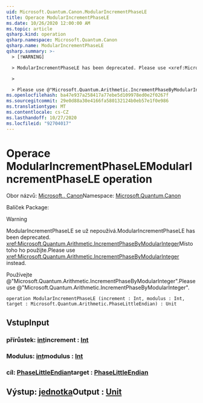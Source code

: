 ```yaml
---
uid: Microsoft.Quantum.Canon.ModularIncrementPhaseLE
title: Operace ModularIncrementPhaseLE
ms.date: 10/26/2020 12:00:00 AM
ms.topic: article
qsharp.kind: operation
qsharp.namespace: Microsoft.Quantum.Canon
qsharp.name: ModularIncrementPhaseLE
qsharp.summary: >-
  > [!WARNING]

  > ModularIncrementPhaseLE has been deprecated. Please use <xref:Microsoft.Quantum.Arithmetic.IncrementPhaseByModularInteger> instead.

  >

  > Please use @"Microsoft.Quantum.Arithmetic.IncrementPhaseByModularInteger".
ms.openlocfilehash: ba47e937a258417a77ebe5d109978ed0e2f0267f
ms.sourcegitcommit: 29e0d88a30e4166fa580132124b0eb57e1f0e986
ms.translationtype: MT
ms.contentlocale: cs-CZ
ms.lasthandoff: 10/27/2020
ms.locfileid: "92704017"
---
```

# <a name="modularincrementphasele-operation"></a><span data-ttu-id="43f9e-102">Operace ModularIncrementPhaseLE</span><span class="sxs-lookup"><span data-stu-id="43f9e-102">ModularIncrementPhaseLE operation</span></span>

<span data-ttu-id="43f9e-103">Obor názvů: [Microsoft.. Canon](xref:Microsoft.Quantum.Canon)</span><span class="sxs-lookup"><span data-stu-id="43f9e-103">Namespace: [Microsoft.Quantum.Canon](xref:Microsoft.Quantum.Canon)</span></span>

<span data-ttu-id="43f9e-104">Balíček [](https://nuget.org/packages/)</span><span class="sxs-lookup"><span data-stu-id="43f9e-104">Package: [](https://nuget.org/packages/)</span></span>


> [!WARNING]
> <span data-ttu-id="43f9e-105">ModularIncrementPhaseLE se už nepoužívá.</span><span class="sxs-lookup"><span data-stu-id="43f9e-105">ModularIncrementPhaseLE has been deprecated.</span></span> <span data-ttu-id="43f9e-106"><xref:Microsoft.Quantum.Arithmetic.IncrementPhaseByModularInteger>Místo toho ho použijte.</span><span class="sxs-lookup"><span data-stu-id="43f9e-106">Please use <xref:Microsoft.Quantum.Arithmetic.IncrementPhaseByModularInteger> instead.</span></span>
>
> <span data-ttu-id="43f9e-107">Používejte @"Microsoft.Quantum.Arithmetic.IncrementPhaseByModularInteger".</span><span class="sxs-lookup"><span data-stu-id="43f9e-107">Please use @"Microsoft.Quantum.Arithmetic.IncrementPhaseByModularInteger".</span></span>



```qsharp
operation ModularIncrementPhaseLE (increment : Int, modulus : Int, target : Microsoft.Quantum.Arithmetic.PhaseLittleEndian) : Unit
```


## <a name="input"></a><span data-ttu-id="43f9e-108">Vstup</span><span class="sxs-lookup"><span data-stu-id="43f9e-108">Input</span></span>

### <a name="increment--int"></a><span data-ttu-id="43f9e-109">přírůstek: [int](xref:microsoft.quantum.lang-ref.int)</span><span class="sxs-lookup"><span data-stu-id="43f9e-109">increment : [Int](xref:microsoft.quantum.lang-ref.int)</span></span>




### <a name="modulus--int"></a><span data-ttu-id="43f9e-110">Modulus: [int](xref:microsoft.quantum.lang-ref.int)</span><span class="sxs-lookup"><span data-stu-id="43f9e-110">modulus : [Int](xref:microsoft.quantum.lang-ref.int)</span></span>




### <a name="target--phaselittleendian"></a><span data-ttu-id="43f9e-111">cíl: [PhaseLittleEndian](xref:Microsoft.Quantum.Arithmetic.PhaseLittleEndian)</span><span class="sxs-lookup"><span data-stu-id="43f9e-111">target : [PhaseLittleEndian](xref:Microsoft.Quantum.Arithmetic.PhaseLittleEndian)</span></span>





## <a name="output--unit"></a><span data-ttu-id="43f9e-112">Výstup: [jednotka](xref:microsoft.quantum.lang-ref.unit)</span><span class="sxs-lookup"><span data-stu-id="43f9e-112">Output : [Unit](xref:microsoft.quantum.lang-ref.unit)</span></span>

